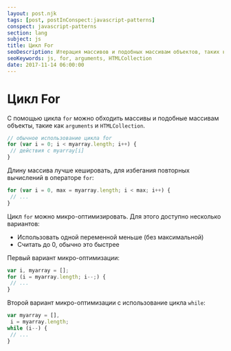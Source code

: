```yaml
---
layout: post.njk
tags: [post, postInConspect:javascript-patterns]
conspect: javascript-patterns
section: lang
subject: js
title: Цикл For
seoDescription: Итерация массивов и подобных массивам объектов, таких как arguments и HTMLCollection, способы применения и микро-оптимизация.
seoKeywords: js, for, arguments, HTMLCollection
date: 2017-11-14 06:00:00
---
```

# Цикл For

С помощью цикла `for` можно обходить массивы и подобные массивам объекты, такие как `arguments` и `HTMLCollection`.

```js
// обычное использование цикла for
for (var i = 0; i < myarray.length; i++) {
 // действия с myarray[i]
}
```

Длину массива лучше кешировать, для избегания повторных вычислений в операторе `for`:

```js
for (var i = 0, max = myarray.length; i < max; i++) {
 // ...
}
```

Цикл `for` можно микро-оптимизировать. Для этого доступно несколько вариантов:
+ Использовать одной переменной меньше (без максимальной)
+ Считать до 0, обычно это быстрее

Первый вариант микро-оптимизации:

```js
var i, myarray = [];
for (i = myarray.length; i--;) {
 // ...
}
```

Второй вариант микро-оптимизации с использование цикла `while`:

```js
var myarray = [],
 i = myarray.length;
while (i--) {
 // ...
}
```